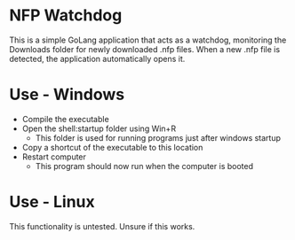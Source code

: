 # NFP Watchdog
This is a simple GoLang application that acts as a watchdog, monitoring the Downloads folder for newly downloaded .nfp files. When a new .nfp file is detected, the application automatically opens it.

# Use - Windows
- Compile the executable
- Open the shell:startup folder using Win+R
    - This folder is used for running programs just after windows startup
- Copy a shortcut of the executable to this location 
- Restart computer
    - This program should now run when the computer is booted

# Use - Linux
This functionality is untested. Unsure if this works.
